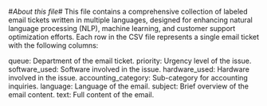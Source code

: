 #*About this file*#
This file contains a comprehensive collection of labeled email tickets written in multiple languages, designed for enhancing natural language processing (NLP), machine learning, and customer support optimization efforts. Each row in the CSV file represents a single email ticket with the following columns:

queue: Department of the email ticket.
priority: Urgency level of the issue.
software_used: Software involved in the issue.
hardware_used: Hardware involved in the issue.
accounting_category: Sub-category for accounting inquiries.
language: Language of the email.
subject: Brief overview of the email content.
text: Full content of the email.
